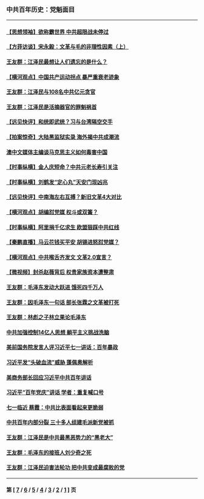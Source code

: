 ### 中共百年历史：党魁面目
---
#### [【思想领袖】欲称霸世界 中共超限战未停过](../../pages/nf1176107/n13745142.md?12310430) 
#### [【方菲访谈】宋永毅：文革与毛的非理性因素（上）](../../pages/nf1176107/n13469956.md?12310430) 
#### [王友群：江泽民最想让人们遗忘的是什么？](../../pages/nf1176107/n13408949.md?12310430) 
#### [【横河观点】中国共产运动拐点 暴严重衰老迹象](../../pages/nf1176107/n13388333.md?12310430) 
#### [王友群：江泽民与108名中共亿元贪官](../../pages/nf1176107/n13352358.md?12310430) 
#### [王友群：江泽民是活摘器官的罪魁祸首](../../pages/nf1176107/n13336903.md?12310430) 
#### [【远见快评】和统即武统？习与台湾隔空交手](../../pages/nf1176107/n13297739.md?12310430) 
#### [【拍案惊奇】大陆黑监狱实录 海外揭中共成潮流](../../pages/nf1176107/n13288853.md?12310430) 
#### [澳中文媒体主编谈马克思主义如何毒害中国](../../pages/nf1176107/n13257387.md?12310430) 
#### [【时事纵横】金人庆短命？中共元老长寿引关注](../../pages/nf1176107/n13217934.md?12310430) 
#### [【时事纵横】刘鹤发“定心丸”天安门现凶兆](../../pages/nf1176107/n13215416.md?12310430) 
#### [【远见快评】中南海左右互搏？新旧文革4大对比](../../pages/nf1176107/n13214745.md?12310430) 
#### [【横河观点】胡编怼党媒 权斗或双簧？](../../pages/nf1176107/n13210864.md?12310430) 
#### [【时事纵横】阿里捐千亿求生 欧盟狠踩中共红线](../../pages/nf1176107/n13206431.md?12310430) 
#### [【秦鹏直播】马云花钱买平安 胡锡进怒怼党媒？](../../pages/nf1176107/n13206392.md?12310430) 
#### [【横河观点】中共喉舌齐发文 文革2.0宣言？](../../pages/nf1176107/n13201248.md?12310430) 
#### [【微视频】封杀赵薇背后 权贵家族资本遭整肃](../../pages/nf1176107/n13197798.md?12310430) 
#### [王友群：毛泽东发动大跃进 饿死四千万人](../../pages/nf1176107/n13177158.md?12310430) 
#### [王友群：因毛泽东一句话 部长张霖之文革被打死](../../pages/nf1176107/n13161711.md?12310430) 
#### [王友群：林彪之子林立果论毛泽东](../../pages/nf1176107/n13128622.md?12310430) 
#### [中共加强控制14亿人思想 躺平主义挑战洗脑](../../pages/nf1176107/n13094299.md?12310430) 
#### [美前国务院发言人评习近平七一讲话：百年暴政](../../pages/nf1176107/n13066986.md?12310430) 
#### [习近平发“头破血流”威胁 蓬佩奥解析](../../pages/nf1176107/n13063604.md?12310430) 
#### [美商务部长回应习近平中共百年讲话](../../pages/nf1176107/n13062903.md?12310430) 
#### [习近平“百年党庆”讲话 学者：重复喊口号](../../pages/nf1176107/n13061411.md?12310430) 
#### [七一临近 蔡霞：中共比表面看起来更脆弱](../../pages/nf1176107/n13056418.md?12310430) 
#### [中共百年内部分裂 三十多人组建毛派新党被抓](../../pages/nf1176107/n13044023.md?12310430) 
#### [王友群：江泽民是中共最黑恶势力的“黑老大”](../../pages/nf1176107/n13022180.md?12310430) 
#### [王友群：毛泽东的接班人刘少奇之死](../../pages/nf1176107/n12991772.md?12310430) 
#### [王友群：江泽民迫害法轮功 把中共变成最腐败的党](../../pages/nf1176107/n12947347.md?12310430) 

---
#### 第 [ [7](./7.md?12310430) / [6](./6.md?12310430) / [5](./5.md?12310430) / [4](./4.md?12310430) / [3](./3.md?12310430) / [2](./2.md?12310430) / [1](./1.md?12310430) ] 页
